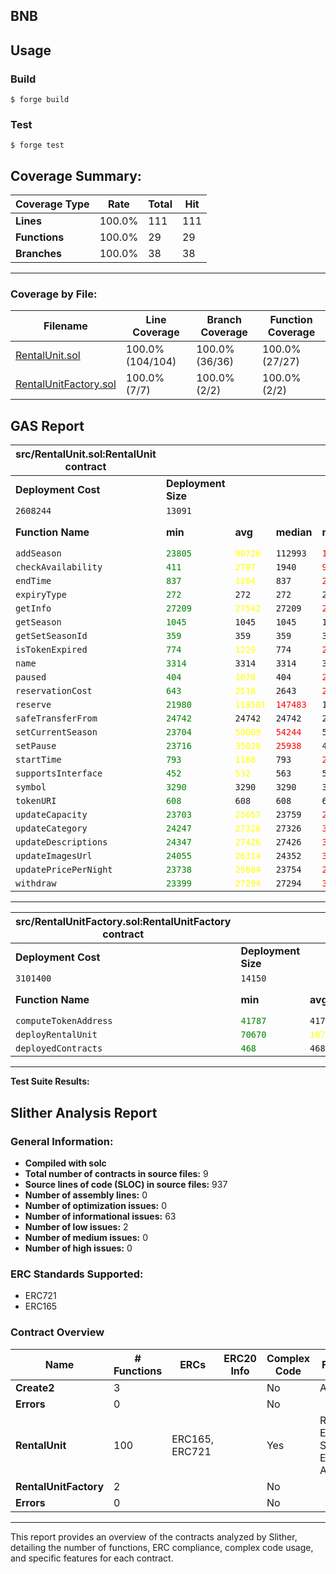## BNB

## Usage

### Build

```shell
$ forge build
```

### Test

```shell
$ forge test
```

## Coverage Summary:

| Coverage Type    | Rate   | Total | Hit   |
|------------------|--------|-------|-------|
| **Lines**        | 100.0% | 111   | 111   |
| **Functions**    | 100.0% | 29    | 29    |
| **Branches**     | 100.0% | 38    | 38    |

---

### Coverage by File:

| Filename               | Line Coverage | Branch Coverage | Function Coverage |
|------------------------|---------------|------------------|-------------------|
| [RentalUnit.sol](coverage/src/src/RentalUnit.sol.gcov.html)    | 100.0% (104/104) | 100.0% (36/36)  | 100.0% (27/27)   |
| [RentalUnitFactory.sol](coverage/src/src/RentalUnitFactory.sol.gcov.html) | 100.0% (7/7)   | 100.0% (2/2)    | 100.0% (2/2)     |

## GAS Report
| src/RentalUnit.sol:RentalUnit contract |                 |        |        |        |         |
|----------------------------------------|-----------------|--------|--------|--------|---------|
| **Deployment Cost**                    | **Deployment Size** |        |        |        |         |
| `2608244`                              | `13091`         |        |        |        |         |
| **Function Name**                      | **min**         | **avg** | **median** | **max** | **# calls** |
| `addSeason`                            | <span style="color:green">`23805`</span> | <span style="color:yellow">`90726`</span> | `112993` | <span style="color:red">`112993`</span> | `20`      |
| `checkAvailability`                    | <span style="color:green">`411`</span>   | <span style="color:yellow">`2707`</span>  | `1940`   | <span style="color:red">`9182`</span>   | `14`      |
| `endTime`                              | <span style="color:green">`837`</span>   | <span style="color:yellow">`1204`</span>  | `837`    | <span style="color:red">`2674`</span>   | `5`       |
| `expiryType`                           | <span style="color:green">`272`</span>   | `272`   | `272`    | `272`    | `1`       |
| `getInfo`                              | <span style="color:green">`27209`</span> | <span style="color:yellow">`27542`</span> | `27209`  | <span style="color:red">`29209`</span>  | `6`       |
| `getSeason`                            | <span style="color:green">`1045`</span>  | `1045`  | `1045`   | `1045`   | `1`       |
| `getSetSeasonId`                       | <span style="color:green">`359`</span>   | `359`   | `359`    | `359`    | `1`       |
| `isTokenExpired`                       | <span style="color:green">`774`</span>   | <span style="color:yellow">`1229`</span>  | `774`    | <span style="color:red">`2597`</span>   | `4`       |
| `name`                                 | <span style="color:green">`3314`</span>  | `3314`  | `3314`   | `3314`   | `1`       |
| `paused`                               | <span style="color:green">`404`</span>   | <span style="color:yellow">`1070`</span>  | `404`    | <span style="color:red">`2404`</span>   | `6`       |
| `reservationCost`                      | <span style="color:green">`643`</span>   | <span style="color:yellow">`2518`</span>  | `2643`   | <span style="color:red">`2643`</span>   | `16`      |
| `reserve`                              | <span style="color:green">`21980`</span> | <span style="color:yellow">`119581`</span> | <span style="color:red">`147483`</span> | `195943` | `19`      |
| `safeTransferFrom`                     | <span style="color:green">`24742`</span> | `24742` | `24742`  | `24742`  | `1`       |
| `setCurrentSeason`                     | <span style="color:green">`23704`</span> | <span style="color:yellow">`50609`</span> | <span style="color:red">`54244`</span>  | `54244`  | `15`      |
| `setPause`                             | <span style="color:green">`23716`</span> | <span style="color:yellow">`35028`</span> | <span style="color:red">`25938`</span>  | `47572`  | `9`       |
| `startTime`                            | <span style="color:green">`793`</span>   | <span style="color:yellow">`1160`</span>  | `793`    | <span style="color:red">`2630`</span>   | `5`       |
| `supportsInterface`                    | <span style="color:green">`452`</span>   | <span style="color:yellow">`532`</span>   | `563`    | `563`    | `6`       |
| `symbol`                               | <span style="color:green">`3290`</span>  | `3290`  | `3290`   | `3290`   | `1`       |
| `tokenURI`                             | <span style="color:green">`608`</span>   | `608`   | `608`    | `608`    | `1`       |
| `updateCapacity`                       | <span style="color:green">`23703`</span> | <span style="color:yellow">`25657`</span> | `23759`  | <span style="color:red">`29509`</span>  | `3`       |
| `updateCategory`                       | <span style="color:green">`24247`</span> | <span style="color:yellow">`27326`</span> | `27326`  | <span style="color:red">`30405`</span>  | `2`       |
| `updateDescriptions`                   | <span style="color:green">`24347`</span> | <span style="color:yellow">`27426`</span> | `27426`  | <span style="color:red">`30505`</span>  | `2`       |
| `updateImagesUrl`                      | <span style="color:green">`24055`</span> | <span style="color:yellow">`26314`</span> | `24352`  | <span style="color:red">`30536`</span>  | `3`       |
| `updatePricePerNight`                  | <span style="color:green">`23738`</span> | <span style="color:yellow">`25684`</span> | `23754`  | <span style="color:red">`29560`</span>  | `3`       |
| `withdraw`                             | <span style="color:green">`23399`</span> | <span style="color:yellow">`27294`</span> | `27294`  | <span style="color:red">`31189`</span>  | `2`       |

---

| src/RentalUnitFactory.sol:RentalUnitFactory contract |                 |         |         |         |         |
|------------------------------------------------------|-----------------|---------|---------|---------|---------|
| **Deployment Cost**                                  | **Deployment Size** |         |         |         |         |
| `3101400`                                            | `14150`         |         |         |         |         |
| **Function Name**                                    | **min**         | **avg** | **median** | **max** | **# calls** |
| `computeTokenAddress`                                | <span style="color:green">`41787`</span> | `41787` | `41787`   | `41787` | `1`       |
| `deployRentalUnit`                                   | <span style="color:green">`70670`</span> | <span style="color:yellow">`1879478`</span> | <span style="color:red">`2482414`</span> | `2482414` | `4`       |
| `deployedContracts`                                  | <span style="color:green">`468`</span>   | `468`   | `468`     | `468`   | `1`       |

---

**Test Suite Results:**



## Slither Analysis Report

### General Information:

- **Compiled with solc**
- **Total number of contracts in source files:** 9
- **Source lines of code (SLOC) in source files:** 937
- **Number of assembly lines:** 0
- **Number of optimization issues:** 0
- **Number of informational issues:** 63
- **Number of low issues:** 2
- **Number of medium issues:** 0
- **Number of high issues:** 0

### ERC Standards Supported:

- ERC721
- ERC165

### Contract Overview

| **Name**           | **# Functions** | **ERCs**        | **ERC20 Info** | **Complex Code** | **Features**             |
|--------------------|-----------------|-----------------|----------------|------------------|--------------------------|
| **Create2**        | 3               |                 |                | No               | Assembly                |
| **Errors**         | 0               |                 |                | No               |                          |
| **RentalUnit**     | 100             | ERC165, ERC721  |                | Yes              | Receive ETH, Send ETH, Assembly |
| **RentalUnitFactory** | 2             |                 |                | No               |                          |
| **Errors**         | 0               |                 |                | No               |                          |

---

This report provides an overview of the contracts analyzed by Slither, detailing the number of functions, ERC compliance, complex code usage, and specific features for each contract.
